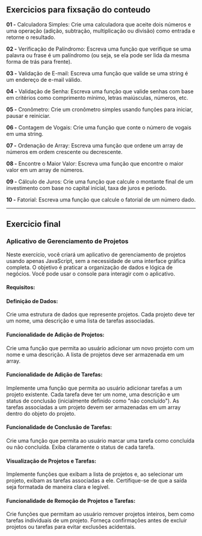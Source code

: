 ## Exercicios para fixsação do conteudo

**01 -** Calculadora Simples: Crie uma calculadora que aceite dois números e uma operação (adição, subtração, multiplicação ou divisão) como entrada e retorne o resultado.

**02 -**  Verificação de Palíndromo: Escreva uma função que verifique se uma palavra ou frase é um palíndromo (ou seja, se ela pode ser lida da mesma forma de trás para frente).

**03 -** Validação de E-mail: Escreva uma função que valide se uma string é um endereço de e-mail válido.

**04 -** Validação de Senha: Escreva uma função que valide senhas com base em critérios como comprimento mínimo, letras maiúsculas, números, etc.

**05 -** Cronômetro: Crie um cronômetro simples usando funções para iniciar, pausar e reiniciar.

**06 -** Contagem de Vogais: Crie uma função que conte o número de vogais em uma string.

**07 -** Ordenação de Array: Escreva uma função que ordene um array de números em ordem crescente ou decrescente.

**08 -** Encontre o Maior Valor: Escreva uma função que encontre o maior valor em um array de números.

**09 -** Cálculo de Juros: Crie uma função que calcule o montante final de um investimento com base no capital inicial, taxa de juros e período.

**10 -** Fatorial: Escreva uma função que calcule o fatorial de um número dado.

---
## Exercicio final

### Aplicativo de Gerenciamento de Projetos

Neste exercício, você criará um aplicativo de gerenciamento de projetos usando apenas JavaScript, sem a necessidade de uma interface gráfica completa. O objetivo é praticar a organização de dados e lógica de negócios. Você pode usar o console para interagir com o aplicativo.

#### Requisitos:

#### Definição de Dados:

Crie uma estrutura de dados que represente projetos. Cada projeto deve ter um nome, uma descrição e uma lista de tarefas associadas.

#### Funcionalidade de Adição de Projetos:

Crie uma função que permita ao usuário adicionar um novo projeto com um nome e uma descrição.
A lista de projetos deve ser armazenada em um array.

#### Funcionalidade de Adição de Tarefas:

Implemente uma função que permita ao usuário adicionar tarefas a um projeto existente.
Cada tarefa deve ter um nome, uma descrição e um status de conclusão (inicialmente definido como "não concluído").
As tarefas associadas a um projeto devem ser armazenadas em um array dentro do objeto do projeto.

#### Funcionalidade de Conclusão de Tarefas:

Crie uma função que permita ao usuário marcar uma tarefa como concluída ou não concluída.
Exiba claramente o status de cada tarefa.

#### Visualização de Projetos e Tarefas:

Implemente funções que exibam a lista de projetos e, ao selecionar um projeto, exibam as tarefas associadas a ele.
Certifique-se de que a saída seja formatada de maneira clara e legível.

#### Funcionalidade de Remoção de Projetos e Tarefas:

Crie funções que permitam ao usuário remover projetos inteiros, bem como tarefas individuais de um projeto.
Forneça confirmações antes de excluir projetos ou tarefas para evitar exclusões acidentais.

